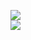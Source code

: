 [![](https://img.shields.io/badge/Made%20With-Github%20Spray-lightgrey.svg?style=for-the-badge&logo=github)](https://github.com/Annihil/github-spray#7153)  
[![](https://i.imgur.com/2DrTn0Z.gif)](https://github.com/Annihil/github-spray)